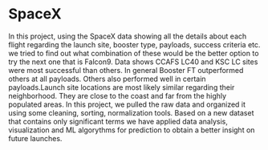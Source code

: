 # SpaceX
In this project, using the SpaceX data showing all the details about each flight regarding the launch site, booster type, payloads, success criteria etc. we tried to find out what combination of these would be the better option to try the next one that is Falcon9.
Data shows CCAFS LC40 and KSC LC sites were most successful than others. In general Booster FT outperformed others at all payloads. Others also performed well in certain payloads.Launch site locations are most likely similar regarding their neighborhood. They are close to the coast and far from the highly populated areas.
In this project, we pulled the raw data and organized it using some cleaning, sorting, normalization tools. Based on a new dataset that contains only significant terms we have applied data analysis, visualization and ML algorythms for prediction to obtain a better insight on future launches.

